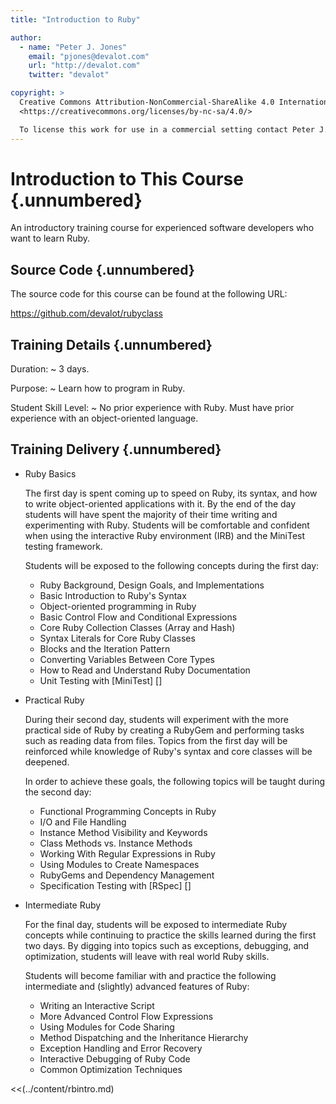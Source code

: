 ```yaml
---
title: "Introduction to Ruby"

author:
  - name: "Peter J. Jones"
    email: "pjones@devalot.com"
    url: "http://devalot.com"
    twitter: "devalot"

copyright: >
  Creative Commons Attribution-NonCommercial-ShareAlike 4.0 International Public License:
  <https://creativecommons.org/licenses/by-nc-sa/4.0/>

  To license this work for use in a commercial setting contact Peter J. Jones.
---
```


Introduction to This Course {.unnumbered}
=========================================

An introductory training course for experienced software developers
who want to learn Ruby.

Source Code {.unnumbered}
-------------------------

The source code for this course can be found at the following URL:

<https://github.com/devalot/rubyclass>

Training Details {.unnumbered}
------------------------------

Duration:
  ~ 3 days.

Purpose:
  ~ Learn how to program in Ruby.

Student Skill Level:
  ~ No prior experience with Ruby.
    Must have prior experience with an object-oriented language.

Training Delivery {.unnumbered}
-------------------------------

  * Ruby Basics

    The first day is spent coming up to speed on Ruby, its syntax, and
    how to write object-oriented applications with it.  By the end of
    the day students will have spent the majority of their time
    writing and experimenting with Ruby.  Students will be comfortable
    and confident when using the interactive Ruby environment (IRB)
    and the MiniTest testing framework.

    Students will be exposed to the following concepts during the
    first day:

    - Ruby Background, Design Goals, and Implementations
    - Basic Introduction to Ruby's Syntax
    - Object-oriented programming in Ruby
    - Basic Control Flow and Conditional Expressions
    - Core Ruby Collection Classes (Array and Hash)
    - Syntax Literals for Core Ruby Classes
    - Blocks and the Iteration Pattern
    - Converting Variables Between Core Types
    - How to Read and Understand Ruby Documentation
    - Unit Testing with [MiniTest] []

  * Practical Ruby

    During their second day, students will experiment with the more
    practical side of Ruby by creating a RubyGem and performing tasks
    such as reading data from files.  Topics from the first day will
    be reinforced while knowledge of Ruby's syntax and core classes
    will be deepened.

    In order to achieve these goals, the following topics will be
    taught during the second day:

    - Functional Programming Concepts in Ruby
    - I/O and File Handling
    - Instance Method Visibility and Keywords
    - Class Methods vs. Instance Methods
    - Working With Regular Expressions in Ruby
    - Using Modules to Create Namespaces
    - RubyGems and Dependency Management
    - Specification Testing with [RSpec] []

  * Intermediate Ruby

    For the final day, students will be exposed to intermediate Ruby
    concepts while continuing to practice the skills learned during
    the first two days.  By digging into topics such as exceptions,
    debugging, and optimization, students will leave with real world
    Ruby skills.

    Students will become familiar with and practice the following
    intermediate and (slightly) advanced features of Ruby:

    - Writing an Interactive Script
    - More Advanced Control Flow Expressions
    - Using Modules for Code Sharing
    - Method Dispatching and the Inheritance Hierarchy
    - Exception Handling and Error Recovery
    - Interactive Debugging of Ruby Code
    - Common Optimization Techniques

<!-- Place Holder -->
<<(../content/rbintro.md)
